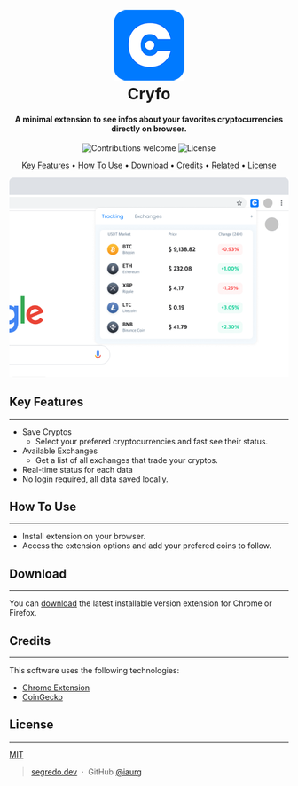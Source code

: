 <h1 align="center">
  <br>
  <a href="#update-link-to-store"><img src="./images/cryfo128.png" alt="Cryfo" width="128"></a>
  <br>
  Cryfo
  <br>
</h1>

<h4 align="center">A minimal extension to see infos about your favorites cryptocurrencies directly on browser.</h4>

<div align="center">
    <img src="https://img.shields.io/badge/contributions-welcome-orange.svg"
      alt="Contributions welcome" />
    <img src="https://img.shields.io/badge/license-MIT-blue.svg"
    alt="License" />
</div>


<p align="center">
  <a href="#key-features">Key Features</a> •
  <a href="#how-to-use">How To Use</a> •
  <a href="#download">Download</a> •
  <a href="#credits">Credits</a> •
  <a href="#related">Related</a> •
  <a href="#license">License</a>
</p>

<div align="center">
    <img src="./images/screenshot.png"
      alt="Extension Screenshot" />
</div>

## Key Features
---
* Save Cryptos
  - Select your prefered cryptocurrencies and fast see their status.
* Available Exchanges
  - Get a list of all exchanges that trade your cryptos.
* Real-time status for each data
* No login required, all data saved locally.


## How To Use
---
- Install extension on your browser.
- Access the extension options and add your prefered coins to follow.

## Download
---
You can [download](#update-link) the latest installable version extension for Chrome or Firefox.

## Credits
---
This software uses the following technologies:

- [Chrome Extension](https://developer.chrome.com/docs/extensions)
- [CoinGecko](https://www.coingecko.com/en/api)

## License
---
[MIT](./LICENSE)


> [segredo.dev](https://segredo.dev) &nbsp;&middot;&nbsp;
> GitHub [@iaurg](https://github.com/iaurg)

